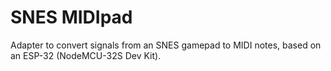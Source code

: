 # SNES MIDIpad

Adapter to convert signals from an SNES gamepad to MIDI notes, based on an ESP-32 (NodeMCU-32S Dev Kit). 
